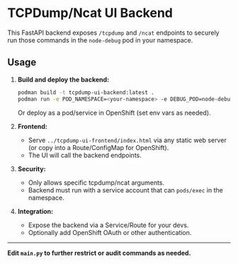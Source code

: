# TCPDump/Ncat UI Backend

This FastAPI backend exposes `/tcpdump` and `/ncat` endpoints to securely run those commands in the `node-debug` pod in your namespace.

## Usage

1. **Build and deploy the backend:**
   ```sh
   podman build -t tcpdump-ui-backend:latest .
   podman run -e POD_NAMESPACE=<your-namespace> -e DEBUG_POD=node-debug -p 8080:8080 tcpdump-ui-backend:latest
   ```
   Or deploy as a pod/service in OpenShift (set env vars as needed).

2. **Frontend:**
   - Serve `../tcpdump-ui-frontend/index.html` via any static web server (or copy into a Route/ConfigMap for OpenShift).
   - The UI will call the backend endpoints.

3. **Security:**
   - Only allows specific tcpdump/ncat arguments.
   - Backend must run with a service account that can `pods/exec` in the namespace.

4. **Integration:**
   - Expose the backend via a Service/Route for your devs.
   - Optionally add OpenShift OAuth or other authentication.

---

**Edit `main.py` to further restrict or audit commands as needed.**
